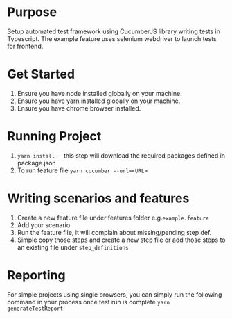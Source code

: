 # Purpose
Setup automated test framework using CucumberJS library writing tests in Typescript.
The example feature uses selenium webdriver to launch tests for frontend.


# Get Started
1) Ensure you have node installed globally on your machine.
2) Ensure you have yarn installed globally on your machine.
3) Ensure you have chrome browser installed.

# Running Project
1) `yarn install` -- this step will download the required packages defined in package.json
2) To run feature file
  `yarn cucumber --url=<URL>`

# Writing scenarios and features
1) Create a new feature file under features folder e.g.`example.feature`
2) Add your scenario
3) Run the feature file, it will complain about missing/pending step def.
4) Simple copy those steps and create a new step file or add those steps to an existing file under `step_definitions`

# Reporting
For simple projects using single browsers, you can simply run the following command
in your process once test run is complete
`yarn generateTestReport`